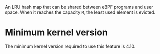 <!-- This is a Rust docstring which should not start with a top-level heading.
-->
<!-- markdownlint-disable MD041 -->

An LRU hash map that can be shared between eBPF programs and user space.
When it reaches the capacity `M`, the least used element is evicted.

# Minimum kernel version

The minimum kernel version required to use this feature is 4.10.
